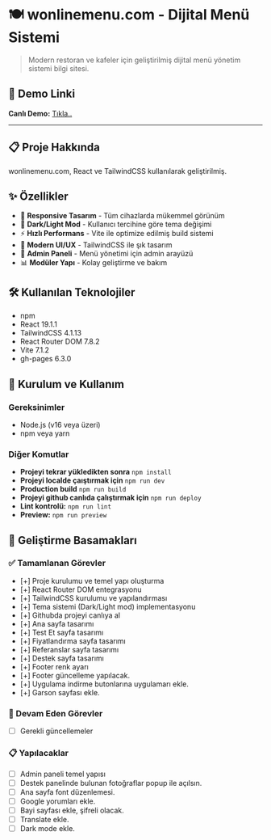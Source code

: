 # 🍽️ wonlinemenu.com - Dijital Menü Sistemi

> Modern restoran ve kafeler için geliştirilmiş dijital menü yönetim sistemi bilgi sitesi.

## 🚀 Demo Linki

**Canlı Demo:** [Tıkla..](https://melihcandemir.github.io/wonlinemenu.com/)

---

## 📋 Proje Hakkında

wonlinemenu.com, React ve TailwindCSS kullanılarak geliştirilmiş.

## ✨ Özellikler

- 📱 **Responsive Tasarım** - Tüm cihazlarda mükemmel görünüm
- 🌙 **Dark/Light Mod** - Kullanıcı tercihine göre tema değişimi
- ⚡ **Hızlı Performans** - Vite ile optimize edilmiş build sistemi
- 🎨 **Modern UI/UX** - TailwindCSS ile şık tasarım
- 🔧 **Admin Paneli** - Menü yönetimi için admin arayüzü
- 📊 **Modüler Yapı** - Kolay geliştirme ve bakım

## 🛠️ Kullanılan Teknolojiler

- npm
- React 19.1.1
- TailwindCSS 4.1.13
- React Router DOM 7.8.2
- Vite 7.1.2
- gh-pages 6.3.0

## 🚀 Kurulum ve Kullanım

### Gereksinimler

- Node.js (v16 veya üzeri)
- npm veya yarn

### Diğer Komutlar

- **Projeyi tekrar yükledikten sonra** `npm install`
- **Projeyi localde çaıştırmak için** `npm run dev`
- **Production build** `npm run build`
- **Projeyi github canlıda çalıştırmak için** `npm run deploy`
- **Lint kontrolü:** `npm run lint`
- **Preview:** `npm run preview`

## 📝 Geliştirme Basamakları

### ✅ Tamamlanan Görevler

- [+] Proje kurulumu ve temel yapı oluşturma
- [+] React Router DOM entegrasyonu
- [+] TailwindCSS kurulumu ve yapılandırması
- [+] Tema sistemi (Dark/Light mod) implementasyonu
- [+] Githubda projeyi canlıya al
- [+] Ana sayfa tasarımı
- [+] Test Et sayfa tasarımı
- [+] Fiyatlandırma sayfa tasarımı
- [+] Referanslar sayfa tasarımı
- [+] Destek sayfa tasarımı
- [+] Footer renk ayarı
- [+] Footer güncelleme yapılacak.
- [+] Uygulama indirme butonlarına uygulamarı ekle.
- [+] Garson sayfası ekle.

### 🔄 Devam Eden Görevler

- [ ] Gerekli güncellemeler

### 📋 Yapılacaklar

- [ ] Admin paneli temel yapısı
- [ ] Destek panelinde bulunan fotoğraflar popup ile açılsın.
- [ ] Ana sayfa font düzenlemesi.
- [ ] Google yorumları ekle.
- [ ] Bayi sayfası ekle, şifreli olacak.
- [ ] Translate ekle.
- [ ] Dark mode ekle.
